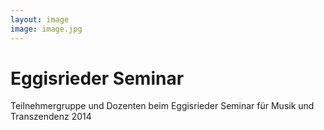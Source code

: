 ```yaml
---
layout: image
image: image.jpg
---
```


# Eggisrieder Seminar

Teilnehmergruppe und Dozenten beim Eggisrieder Seminar für Musik und Transzendenz 2014
